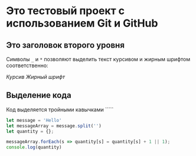 # Это тестовый проект с использованием Git и GitHub

## Это заголовок второго уровня

Символы `_` и `*` позволяют выделить текст курсивом и жирным шрифтом соответственно:

_Курсив_ _Жирный шрифт_

## Выделение кода

Код выделяется тройными кавычками `````

```JavaScript
let message = 'Hello'
let messageArray = message.split('')
let quantity = {};

messageArray.forEach(s => quantity[s] = quantity[s] + 1 || 1);
console.log(quantity)
```
